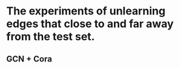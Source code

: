 # The experiments of unlearning edges that close to and far away from the test set.

## GCN + Cora

